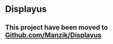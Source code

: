 # Displayus
## This project have been moved to [Github.com/Manzik/Displayus](https://github.com/manzik/Displayus)

